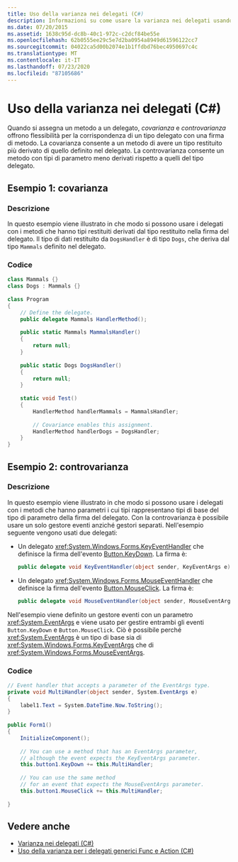 ```yaml
---
title: Uso della varianza nei delegati (C#)
description: Informazioni su come usare la varianza nei delegati usando gli esempi di codice di covarianza e controvarianza inclusi.
ms.date: 07/20/2015
ms.assetid: 1638c95d-dc8b-40c1-972c-c2dcf84be55e
ms.openlocfilehash: 62b0555ee29c5e7d2ba0954a8949d61596122cc7
ms.sourcegitcommit: 04022ca5d00b2074e1b1ffdbd76bec4950697c4c
ms.translationtype: MT
ms.contentlocale: it-IT
ms.lasthandoff: 07/23/2020
ms.locfileid: "87105686"
---
```

# <a name="using-variance-in-delegates-c"></a>Uso della varianza nei delegati (C#)
Quando si assegna un metodo a un delegato, *covarianza* e *controvarianza* offrono flessibilità per la corrispondenza di un tipo delegato con una firma di metodo. La covarianza consente a un metodo di avere un tipo restituito più derivato di quello definito nel delegato. La controvarianza consente un metodo con tipi di parametro meno derivati rispetto a quelli del tipo delegato.  
  
## <a name="example-1-covariance"></a>Esempio 1: covarianza  
  
### <a name="description"></a>Descrizione  
 In questo esempio viene illustrato in che modo si possono usare i delegati con i metodi che hanno tipi restituiti derivati dal tipo restituito nella firma del delegato. Il tipo di dati restituito da `DogsHandler` è di tipo `Dogs`, che deriva dal tipo `Mammals` definito nel delegato.  
  
### <a name="code"></a>Codice  
  
```csharp  
class Mammals {}  
class Dogs : Mammals {}  
  
class Program  
{  
    // Define the delegate.  
    public delegate Mammals HandlerMethod();  
  
    public static Mammals MammalsHandler()  
    {  
        return null;  
    }  
  
    public static Dogs DogsHandler()  
    {  
        return null;  
    }  
  
    static void Test()  
    {  
        HandlerMethod handlerMammals = MammalsHandler;  
  
        // Covariance enables this assignment.  
        HandlerMethod handlerDogs = DogsHandler;  
    }  
}  
```  
  
## <a name="example-2-contravariance"></a>Esempio 2: controvarianza  
  
### <a name="description"></a>Descrizione

In questo esempio viene illustrato in che modo si possono usare i delegati con i metodi che hanno parametri i cui tipi rappresentano tipi di base del tipo di parametro della firma del delegato. Con la controvarianza è possibile usare un solo gestore eventi anziché gestori separati. Nell'esempio seguente vengono usati due delegati:

- Un delegato <xref:System.Windows.Forms.KeyEventHandler> che definisce la firma dell'evento [Button.KeyDown](xref:System.Windows.Forms.Control.KeyDown). La firma è:

   ```csharp
   public delegate void KeyEventHandler(object sender, KeyEventArgs e)
   ```

- Un delegato <xref:System.Windows.Forms.MouseEventHandler> che definisce la firma dell'evento [Button.MouseClick](xref:System.Windows.Forms.Control.MouseDown). La firma è:

   ```csharp
   public delegate void MouseEventHandler(object sender, MouseEventArgs e)
   ```

Nell'esempio viene definito un gestore eventi con un parametro <xref:System.EventArgs> e viene usato per gestire entrambi gli eventi `Button.KeyDown` e `Button.MouseClick`. Ciò è possibile perché <xref:System.EventArgs> è un tipo di base sia di <xref:System.Windows.Forms.KeyEventArgs> che di <xref:System.Windows.Forms.MouseEventArgs>.
  
### <a name="code"></a>Codice  
  
```csharp  
// Event handler that accepts a parameter of the EventArgs type.  
private void MultiHandler(object sender, System.EventArgs e)  
{  
    label1.Text = System.DateTime.Now.ToString();  
}  
  
public Form1()  
{  
    InitializeComponent();  
  
    // You can use a method that has an EventArgs parameter,  
    // although the event expects the KeyEventArgs parameter.  
    this.button1.KeyDown += this.MultiHandler;  
  
    // You can use the same method
    // for an event that expects the MouseEventArgs parameter.  
    this.button1.MouseClick += this.MultiHandler;  
  
}  
```  
  
## <a name="see-also"></a>Vedere anche

- [Varianza nei delegati (C#)](./variance-in-delegates.md)
- [Uso della varianza per i delegati generici Func e Action (C#)](./using-variance-for-func-and-action-generic-delegates.md)

